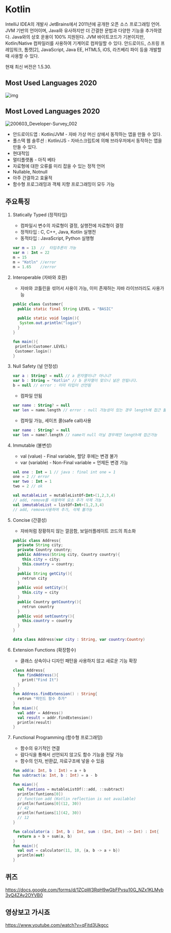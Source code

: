 # Kotlin
IntelliJ IDEA의 개발사 JetBrains에서 2011년에 공개한 오픈 소스 프로그래밍 언어. JVM 기반의 언어이며, Java와 유사하지만 더 간결한 문법과 다양한 기능을 추가하였다. Java와의 상호 운용이 100% 지원된다. JVM 바이트코드가 기본이지만, Kotlin/Native 컴파일러를 사용하여 기계어로 컴파일할 수 있다. 안드로이드, 스프링 프레임워크, 톰캣[2], JavaScript, Java EE, HTML5, iOS, 라즈베리 파이 등을 개발할 때 사용할 수 있다.

현재 최신 버전은 1.5.30.


## Most Used Languages 2020
![img](https://user-images.githubusercontent.com/66652964/135033159-daf1558b-01c8-484f-8844-399517d497e6.png)

## Most Loved Languages 2020
![200603_Developer-Survey_002](https://user-images.githubusercontent.com/66652964/135032157-1d94d04b-3dc3-44fc-b9fe-9a992614e332.jpeg)


 * 안드로이드앱 : Kotlin/JVM - 자바 가상 머신 상에서 동작하는 앱을 만들 수 있다.
 * 풀스택 웹 솔루션 : Kotlin/JS - 자바스크립트에 의해 브라우저에서 동작하는 앱을 만들 수 있다.
 * 현대적임 
 * 멀티플랫폼 - 아직 베타
 * 자료형에 대한 오류를 미리 잡을 수 있는 정적 언어
 * Nullable, Notnull
 * 아주 간결하고 효율적
 * 함수형 프로그래밍과 객체 지향 프로그래밍이 모두 가능
 
## 주요특징
 1. Statically Typed (정적타입) 
    - 컴파일시 변수의 자료형이 결정, 실행전에 자료형이 결정
    - 정적타입 : C, C++, Java, Kotlin 실행전
    - 동적타입 : JavaScript, Python 실행형
    ```Kotlin
    var m = 13  //  타입추론이 가능
    var m : Int = 22
    m = 15
    m = "Kotln" //error
    m = 1.65    //error
    ```
 2. Interoperable (자바와 호환)
    - 자바와 코틀린을 섞어서 사용이 가능, 이미 존재하는 자바 라이브러리도 사용가능
    ```Java
    public class Customer{
      public static final String LEVEL = "BASIC"
      
      public static void login(){
       System.out.println("login")
      }
    }
    ```
    ```Kotlin
    fun main(){
     println(Customer.LEVEL)
     Customer.login()
    }
    ```
 3. Null Safety (널 안정성)
    ```Kotlin
    var a : String? = null // a 문자열이니? 아니니?
    var b : String = "Kotlin" // b 문자열이 맞으니 널은 안됩니다.
    b = null // error : 이미 타입이 선언됨 
    ```
    - 컴파일 안됨
    ```Kotlin
    var name : String? = null
    var len = name.length // error : null 가능성이 있는 경우 length에 접근 불가
    ```
    - 컴파일 가능, 세이프 콜(safe call)사용
    ```Kotlin
    var name : String? = null
    var len = name?.length // name이 null 아닐 경우에만 length에 접근가능
    ```
 4. Immutable (불변성)
    - val (value) - Final variable, 할당 후에는 변경 불가
    - var (variable) - Non-Final variable = 언제든 변경 가능

    ```Kotlin
    val one : Int = 1 // java : final int one = 1
    one = 2 // error
    var two : Int = 1
    two = 2 // ok
    ```
    
    ```Kotlin
    val mutableList = mutableListOf<Int>(1,2,3,4)
    // add, remove를 사용하여 요소 추가 삭제 가능
    val immutableList = listOf<Int>(1,2,3,4)
    // add, remove사용하여 추가, 삭제 불가능
    ```
 5. Concise (간결성)
    - 자바처럼 장황하지 않는 깔끔함, 보일러플레이트 코드의 최소화
    ```Java
    public class Address{
      private String city;
      private Country country;
      public Address(String city, Country country){
        this.city = city;
        this.country = country;
      }
      public String getCity(){
        retrun city
      }
      public void setCity(){
        this.city = city
      }
      public Country getCountry(){
        retrun country
      }
      public void setCountry(){
        this.country = country
      }
    }
    ```
    ```Kotlin
    data class Address(var city : String, var country:Country)
    ```
 6. Extension Functions (확장함수) 
    - 클래스 상속이나 디자인 패턴을 사용하지 않고 새로운 기능 확장
    ```Kotlin
    class Address{
      fun findAddress(){
        print("Find It")
      }
    }
    fun Address.findExtension() : String{
      retrun "파인드 함수 추가"
    }
    fun mian(){
      val addr = Address()
      val result = addr.findExtension()
      println(result)
    }
    ```
 7. Functional Programming (함수형 프로그래밍)
    - 함수의 유기적인 연결
    - 람다식을 통해서 선언되지 않고도 함수 기능을 전달 가능
    - 함수의 인자, 반환값, 자료구조에 넣을 수 있음
    ```Kotlin
    fun add(a: Int, b : Int) = a + b
    fun subtract(a: Int, b : Int) = a - b
    
    fun mian(){
      val funtions = mutableListOf(::add, ::subtract)
      println(funtions[0])
      // function add (Kotlin reflection is not available)
      println(funtions[0](12, 30))
      // 42
      println(funtions[1](42, 30))
      // 12
    }
    ```
    ```Kotlin
    fun calculator(a : Int, b : Int, sum : (Int, Int) -> Int) : Int{
      return a + b + sum(a, b)
    }
    fun main(){
      val out = calculator(11, 10, {a, b -> a + b})
      println(out)
    }
    
    ```
  ## 퀴즈
  https://docs.google.com/forms/d/1ZCpW3RqH9wGbFPvsu10G_NZx1KLMyb3yQ4ZAy2OYVB0
    
  ## 영상보고 가시죠
  https://www.youtube.com/watch?v=qFitd3Ukgcc
